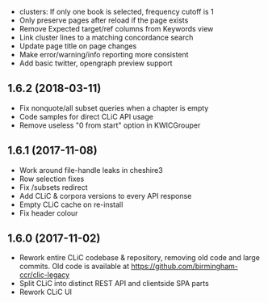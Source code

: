 * clusters: If only one book is selected, frequency cutoff is 1
* Only preserve pages after reload if the page exists
* Remove Expected target/ref columns from Keywords view
* Link cluster lines to a matching concordance search
* Update page title on page changes
* Make error/warning/info reporting more consistent
* Add basic twitter, opengraph preview support

## 1.6.2 (2018-03-11)

* Fix nonquote/all subset queries when a chapter is empty
* Code samples for direct CLiC API usage
* Remove useless "0 from start" option in KWICGrouper

## 1.6.1 (2017-11-08)

* Work around file-handle leaks in cheshire3
* Row selection fixes
* Fix /subsets redirect
* Add CLiC & corpora versions to every API response
* Empty CLiC cache on re-install
* Fix header colour

## 1.6.0 (2017-11-02)

* Rework entire CLiC codebase & repository, removing old code and large commits. Old code is available at https://github.com/birmingham-ccr/clic-legacy
* Split CLiC into distinct REST API and clientside SPA parts
* Rework CLiC UI 
